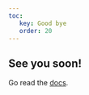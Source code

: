 ```yaml
---
toc:
   key: Good bye
   order: 20
---
```


## See you soon!

Go read the [docs](https://github.com/punund/20ful).
